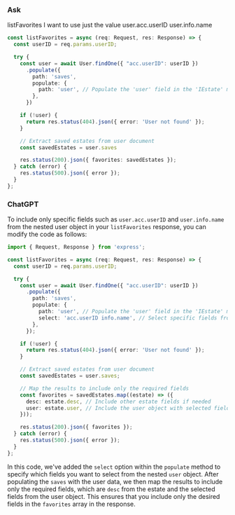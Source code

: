 ### Ask

listFavorites I want to use just the value user.acc.userID user.info.name

```ts
const listFavorites = async (req: Request, res: Response) => {
  const userID = req.params.userID;

  try {
    const user = await User.findOne({ "acc.userID": userID })
      .populate({
        path: 'saves',
        populate: {
          path: 'user', // Populate the 'user' field in the 'IEstate' model
        },
      })

    if (!user) {
      return res.status(404).json({ error: 'User not found' });
    }

    // Extract saved estates from user document
    const savedEstates = user.saves

    res.status(200).json({ favorites: savedEstates });
  } catch (error) {
    res.status(500).json({ error });
  }
};
```

### ChatGPT

To include only specific fields such as `user.acc.userID` and `user.info.name` from the nested user object in your `listFavorites` response, you can modify the code as follows:

```ts
import { Request, Response } from 'express';

const listFavorites = async (req: Request, res: Response) => {
  const userID = req.params.userID;

  try {
    const user = await User.findOne({ "acc.userID": userID })
      .populate({
        path: 'saves',
        populate: {
          path: 'user', // Populate the 'user' field in the 'IEstate' model
          select: 'acc.userID info.name', // Select specific fields from the 'user' object
        },
      });

    if (!user) {
      return res.status(404).json({ error: 'User not found' });
    }

    // Extract saved estates from user document
    const savedEstates = user.saves;

    // Map the results to include only the required fields
    const favorites = savedEstates.map((estate) => ({
      desc: estate.desc, // Include other estate fields if needed
      user: estate.user, // Include the user object with selected fields
    }));

    res.status(200).json({ favorites });
  } catch (error) {
    res.status(500).json({ error });
  }
};
```

In this code, we've added the `select` option within the `populate` method to specify which fields you want to select from the nested `user` object. After populating the `saves` with the user data, we then map the results to include only the required fields, which are `desc` from the estate and the selected fields from the user object. This ensures that you include only the desired fields in the `favorites` array in the response.
